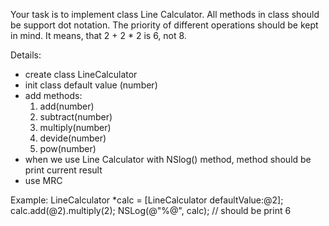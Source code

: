 Your task is to implement class Line Calculator. All methods in class should be support dot notation.
The priority of different operations should be kept in mind. It means, that 2 + 2 * 2 is 6, not 8.

Details:
  - create class LineCalculator
  - init class default value (number)
  - add methods:
    1. add(number) 
    2. subtract(number) 
    3. multiply(number)
    4. devide(number) 
    5. pow(number)
  - when we use Line Calculator with NSlog() method, method should be print current result
  - use MRC
  
  Example:
    LineCalculator *calc = [LineCalculator defaultValue:@2];
    calc.add(@2).multiply(2);
    NSLog(@"%@", calc); // should be print 6
